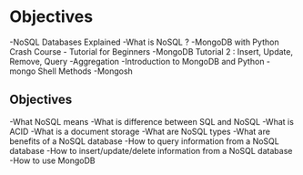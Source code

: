 # Objectives
-NoSQL Databases Explained
-What is NoSQL ?
-MongoDB with Python Crash Course - Tutorial for Beginners
-MongoDB Tutorial 2 : Insert, Update, Remove, Query
-Aggregation
-Introduction to MongoDB and Python
-mongo Shell Methods
-Mongosh
## Objectives
-What NoSQL means
-What is difference between SQL and NoSQL
-What is ACID
-What is a document storage
-What are NoSQL types
-What are benefits of a NoSQL database
-How to query information from a NoSQL database
-How to insert/update/delete information from a NoSQL database
-How to use MongoDB
